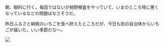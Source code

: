朝、眼科に行く。毎回ではないが視野検査をやっていて、いまのところ特に悪くなっているなどの問題はなさそうだ。

昨日ふるさと納税のいちごを食べ終えたところだが、今日も別の自治体からいちごが届いた。いい季節だな〜。

![](https://photos.apkas.net/medium/202503/20250321-AC200054.webp)
